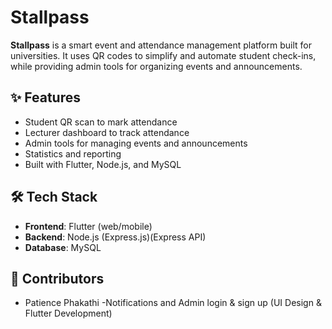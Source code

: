 # Stallpass

**Stallpass** is a smart event and attendance management platform built for universities. It uses QR codes to simplify and automate student check-ins, while providing admin tools for organizing events and announcements.

## ✨ Features

- Student QR scan to mark attendance
- Lecturer dashboard to track attendance
- Admin tools for managing events and announcements
- Statistics and reporting
- Built with Flutter, Node.js, and MySQL

## 🛠 Tech Stack

- **Frontend**: Flutter (web/mobile)
- **Backend**: Node.js (Express.js)(Express API)
- **Database**: MySQL

## 👥 Contributors
- Patience Phakathi -Notifications and Admin login & sign up (UI Design & Flutter Development)



